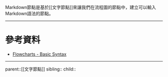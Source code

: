 Markdown節點是基於[[文字節點]]來讓我們在流程圖的節點中，建立可以輸入Markdown語法的節點。

- - -
# 參考資料
- [Flowcharts - Basic Syntax](https://mermaid.js.org/syntax/flowchart.html)
- - -
parent::[[文字節點]]
sibling::
child::